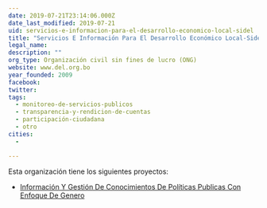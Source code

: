 ```yaml
---
date: 2019-07-21T23:14:06.000Z
date_last_modified: 2019-07-21
uid: servicios-e-informacion-para-el-desarrollo-economico-local-sidel
title: "Servicios E Información Para El Desarrollo Económico Local-Sidel"
legal_name: 
description: ""
org_type: Organización civil sin fines de lucro (ONG)
website: www.del.org.bo
year_founded: 2009
facebook: 
twitter: 
tags:
  - monitoreo-de-servicios-publicos
  - transparencia-y-rendicion-de-cuentas
  - participación-ciudadana
  - otro
cities: 
  - 

---
```


Esta organización tiene los siguientes proyectos:

- [Información Y Gestión De Conocimientos De Políticas Publicas Con Enfoque De Genero](/proyectos/informacion-y-gestion-de-conocimientos-de-politicas-publicas-con-enfoque-de-genero)

